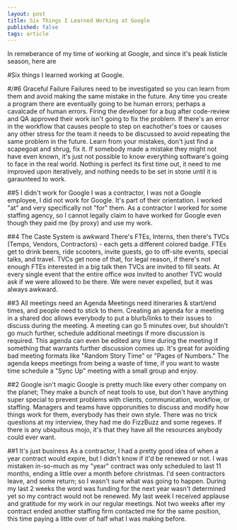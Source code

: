 ```yaml
---
layout: post
title: Six Things I Learned Working at Google
published: false
tags: article
---
```


In remeberance of my time of working at Google, and since it's peak listicle season, here are

#Six things I learned working at Google.

#/#6 Graceful Failure
Failures need to be investigated so you can learn from them and avoid making the same mistake in the future.
Any time you create a program there are eventually going to be human errors; perhaps a cavalcade of human errors.
Firing the developer for a bug after code-review and QA approved their work isn't going to fix the problem.
If there's an error in the workflow that causes people to step on eachother's toes or causes any other stress for the team it needs to be discussed to avoid repeating the same problem in the future.
Learn from your mistakes, don't just find a scapegoat and shrug, fix it.
If somebody made a mistake they might not have even known, it's just not possible to know everything software's going to face in the real world.
Nothing is perfect its first time out, it need to me improved upon iteratively, and nothing needs to be set in stone until it is garaunteed to work.


#\#5 I didn't work for Google
I was a contractor, I was not a Google employee, I did not work for Google.
It's part of their orientation. I worked "at" and very specifically not "for" them.
As a contractor I worked for some staffing agency, so I cannot legally claim to have worked for Google even though they paid me (by proxy) and use my work.


#\#4 The Caste System is awkward
There's FTEs, Interns, then there's TVCs (Temps, Vendors, Contractors) - each gets a different colored badge.
FTEs get to drink beers, ride scooters, invite guests, go to off-site events, special talks, and travel.
TVCs get none of that, for legal reason, if there's not enough FTEs interested in a big talk then TVCs are invited to fill seats.
At every single event that the entire office *was* invited to another TVC would ask if we were allowed to be there.
We were never expelled, but it was always awkward.


#\#3 All meetings need an Agenda
Meetings need itineraries &amp; start/end times, and people need to stick to them.
Creating an agenda for a meeting in a shared doc allows everybody to put a blurb/links to their issues to discuss during the meeting.
A meeting can go 5 minutes over, but shouldn't go much further, schedule additional meetings if more discussion is required.
This agenda can even be edited any time during the meeting if something that warrants further discussion comes up.
It's great for avoiding bad meeting formats like "Random Story Time" or "Pages of Numbers."
The agenda keeps meetings from being a waste of time, if you want to waste time schedule a "Sync Up" meeting with a small group and enjoy.


#\#2 Google isn't magic
Google is pretty much like every other company on the planet;
They make a bunch of neat tools to use, but don't have anything super special to prevent problems with clients, communication, workflow, or staffing.
Managers and teams have opporunities to discuss and modify how things work for them, everybody has their own style.
There was no trick questions at my interview, they had me do FizzBuzz and some regexes.
If there is any ubiquitous mojo, it's that they have all the resources anybody could ever want.


#\#1 It's just business
As a contractor, I had a pretty good idea of when a year contract would expire, but I didn't know if it'd be renewed or not.
I was mistaken in-so-much as my "year" contract was only scheduled to last 11 months, ending a little over a month before christmas.
I'd seen contractors leave, and some return; so I wasn't sure what was going to happen.
During my last 2 weeks the word was funding for the next year wasn't determined yet so my contract would not be renewed.
My last week I received applause and gratitude for my work in our regular meetings.
Not two weeks after my contract ended another staffing firm contacted me for the same position, this time paying a little over of half what I was making before.


